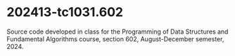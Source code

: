 # 202413-tc1031.602
Source code developed in class for the Programming of Data Structures and Fundamental Algorithms course, section 602, August-December semester, 2024.
